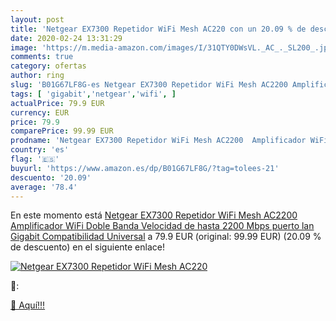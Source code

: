 ```yaml
---
layout: post
title: 'Netgear EX7300 Repetidor WiFi Mesh AC220 con un 20.09 % de descuento'
date: 2020-02-24 13:31:29
image: 'https://m.media-amazon.com/images/I/31QTY0DWsVL._AC_._SL200_.jpg'
comments: true
category: ofertas
author: ring
slug: 'B01G67LF8G-es Netgear EX7300 Repetidor WiFi Mesh AC2200 Amplificador...'
tags: [ 'gigabit','netgear','wifi', ]
actualPrice: 79.9 EUR
currency: EUR
price: 79.9
comparePrice: 99.99 EUR
prodname: 'Netgear EX7300 Repetidor WiFi Mesh AC2200  Amplificador WiFi Doble Banda  Velocidad de hasta 2200 Mbps  puerto lan Gigabit  Compatibilidad Universal'
country: 'es'
flag: '🇪🇸'
buyurl: 'https://www.amazon.es/dp/B01G67LF8G/?tag=tolees-21'
descuento: '20.09'
average: '78.4'
---
```


En este momento está [Netgear EX7300 Repetidor WiFi Mesh AC2200  Amplificador WiFi Doble Banda  Velocidad de hasta 2200 Mbps  puerto lan Gigabit  Compatibilidad Universal](https://www.amazon.es/dp/B01G67LF8G/?tag=tolees-21) a 79.9 EUR (original: 99.99 EUR) (20.09 %  de descuento) en el siguiente enlace!

[![Netgear EX7300 Repetidor WiFi Mesh AC220](https://m.media-amazon.com/images/I/31QTY0DWsVL._AC_._SL200_.jpg)](https://www.amazon.es/dp/B01G67LF8G/?tag=tolees-21)

🔎:


[🛒 Aquí!!!](https://www.amazon.es/dp/B01G67LF8G/?tag=tolees-21)
